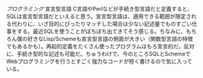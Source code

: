 *プログラミング* 宣言型言語
C言語やPerlなどが手続き型言語だと定義すると、SQLは宣言型言語だといえると思う。宣言型言語は、適用できる範囲が限定される代わりに、いざ目的にぴったりマッチした場合は少ない記述量でものすごい仕事をする。最近SQLを使うことがぼちぼち出てきてそう感じる。ちなみに、もちろん僕の好きなLisp/Schemeも宣言型言語の側面が大きい（関数型言語の特徴でもあるかも）。再起的定義をたくさん使ったプログラムはもろ宣言的だ。反対に、手続き型的な記述も可能だ。ちゅうわけで、今のところSQLとSchemeでWebプログラミングを行うとすごく強力なコードが短く書けるので気に入っている。
